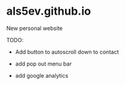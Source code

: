 # als5ev.github.io
New personal website

TODO:

- Add button to autoscroll down to contact

- add pop out menu bar

- add google analytics
